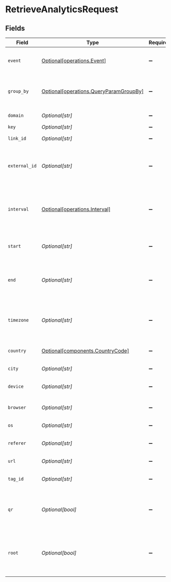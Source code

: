# RetrieveAnalyticsRequest


## Fields

| Field                                                                                                                    | Type                                                                                                                     | Required                                                                                                                 | Description                                                                                                              | Example                                                                                                                  |
| ------------------------------------------------------------------------------------------------------------------------ | ------------------------------------------------------------------------------------------------------------------------ | ------------------------------------------------------------------------------------------------------------------------ | ------------------------------------------------------------------------------------------------------------------------ | ------------------------------------------------------------------------------------------------------------------------ |
| `event`                                                                                                                  | [Optional[operations.Event]](../../models/operations/event.md)                                                           | :heavy_minus_sign:                                                                                                       | The type of event to retrieve analytics for. Defaults to 'clicks'.                                                       |                                                                                                                          |
| `group_by`                                                                                                               | [Optional[operations.QueryParamGroupBy]](../../models/operations/queryparamgroupby.md)                                   | :heavy_minus_sign:                                                                                                       | The parameter to group the analytics data points by. Defaults to 'count' if undefined.                                   |                                                                                                                          |
| `domain`                                                                                                                 | *Optional[str]*                                                                                                          | :heavy_minus_sign:                                                                                                       | The domain to filter analytics for.                                                                                      |                                                                                                                          |
| `key`                                                                                                                    | *Optional[str]*                                                                                                          | :heavy_minus_sign:                                                                                                       | The short link slug.                                                                                                     |                                                                                                                          |
| `link_id`                                                                                                                | *Optional[str]*                                                                                                          | :heavy_minus_sign:                                                                                                       | The unique ID of the short link on Dub.                                                                                  |                                                                                                                          |
| `external_id`                                                                                                            | *Optional[str]*                                                                                                          | :heavy_minus_sign:                                                                                                       | This is the ID of the link in the your database. Must be prefixed with 'ext_' when passed as a query parameter.          |                                                                                                                          |
| `interval`                                                                                                               | [Optional[operations.Interval]](../../models/operations/interval.md)                                                     | :heavy_minus_sign:                                                                                                       | The interval to retrieve analytics for. Takes precedence over start and end. If undefined, defaults to 24h.              |                                                                                                                          |
| `start`                                                                                                                  | *Optional[str]*                                                                                                          | :heavy_minus_sign:                                                                                                       | The start date and time when to retrieve analytics from.                                                                 |                                                                                                                          |
| `end`                                                                                                                    | *Optional[str]*                                                                                                          | :heavy_minus_sign:                                                                                                       | The end date and time when to retrieve analytics from. If not provided, defaults to the current date.                    |                                                                                                                          |
| `timezone`                                                                                                               | *Optional[str]*                                                                                                          | :heavy_minus_sign:                                                                                                       | The IANA time zone code for aligning timeseries granularity (e.g. America/New_York). Defaults to UTC.                    | America/New_York                                                                                                         |
| `country`                                                                                                                | [Optional[components.CountryCode]](../../models/components/countrycode.md)                                               | :heavy_minus_sign:                                                                                                       | The country to retrieve analytics for.                                                                                   |                                                                                                                          |
| `city`                                                                                                                   | *Optional[str]*                                                                                                          | :heavy_minus_sign:                                                                                                       | The city to retrieve analytics for.                                                                                      | New York                                                                                                                 |
| `device`                                                                                                                 | *Optional[str]*                                                                                                          | :heavy_minus_sign:                                                                                                       | The device to retrieve analytics for.                                                                                    | Desktop                                                                                                                  |
| `browser`                                                                                                                | *Optional[str]*                                                                                                          | :heavy_minus_sign:                                                                                                       | The browser to retrieve analytics for.                                                                                   | Chrome                                                                                                                   |
| `os`                                                                                                                     | *Optional[str]*                                                                                                          | :heavy_minus_sign:                                                                                                       | The OS to retrieve analytics for.                                                                                        | Windows                                                                                                                  |
| `referer`                                                                                                                | *Optional[str]*                                                                                                          | :heavy_minus_sign:                                                                                                       | The referer to retrieve analytics for.                                                                                   | google.com                                                                                                               |
| `url`                                                                                                                    | *Optional[str]*                                                                                                          | :heavy_minus_sign:                                                                                                       | The URL to retrieve analytics for.                                                                                       |                                                                                                                          |
| `tag_id`                                                                                                                 | *Optional[str]*                                                                                                          | :heavy_minus_sign:                                                                                                       | The tag ID to retrieve analytics for.                                                                                    |                                                                                                                          |
| `qr`                                                                                                                     | *Optional[bool]*                                                                                                         | :heavy_minus_sign:                                                                                                       | Filter for QR code scans. If true, filter for QR codes only. If false, filter for links only. If undefined, return both. |                                                                                                                          |
| `root`                                                                                                                   | *Optional[bool]*                                                                                                         | :heavy_minus_sign:                                                                                                       | Filter for root domains. If true, filter for domains only. If false, filter for links only. If undefined, return both.   |                                                                                                                          |